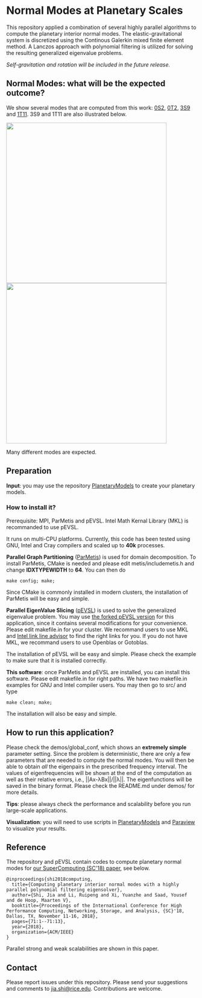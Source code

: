 # Normal Modes at Planetary Scales
This repository applied a combination of several highly parallel algorithms to compute the planetary interior normal modes. 
The elastic-gravitational system is discretized using the Continous Galerkin mixed finite element method. 
A Lanczos approach with polynomial filtering is utilized for solving 
the resulting generalized eigenvalue problems. 


_Self-gravitation and rotation will be included in the future release._ 

## Normal Modes: what will be the expected outcome?  
We show several modes that are computed from this work: [0S2](https://www.youtube.com/watch?v=DDfGHmqCMN0&list=PLUp2thaj3ruEVTLWazoRfqRK53t4hbYel&index=5&t=0s), 
[0T2](https://www.youtube.com/watch?v=hxeDz8ncNH4), 
[3S9](https://www.youtube.com/watch?v=YR6N3AOTwoU&index=7&list=PLUp2thaj3ruEVTLWazoRfqRK53t4hbYel&t=0s) and
[1T11](https://www.youtube.com/watch?v=XWY_dNAYAjE&index=6&list=PLUp2thaj3ruEVTLWazoRfqRK53t4hbYel&t=0s). 3S9 and 1T11 are also illustrated below. 

<img src="figs/PREM3S9.gif" width="425"/> <img src="figs/PREM1T11.gif" width="425"/> 

Many different modes are expected. 

## Preparation
**Input**: you may use the repository [PlanetaryModels](https://github.com/js1019/PlanetaryModels) to create your planetary models. 

### How to install it? 
Prerequisite: MPI, ParMetis and pEVSL. Intel Math Kernal Library (MKL) is recommanded to use pEVSL. 

It runs on multi-CPU platforms. Currently, this code has been tested using GNU, Intel and Cray compilers and scaled up to **40k** processes. 

**Parallel Graph Partitioning** ([ParMetis](http://glaros.dtc.umn.edu/gkhome/metis/parmetis/download)) is used for domain decomposition. To install ParMetis, CMake is needed and please edit metis/includemetis.h and 
change **IDXTYPEWIDTH** to **64**. You can then do 
~~~
make config; make;
~~~
Since CMake is commonly installed in modern clusters, the installation of ParMetis will be easy and simple. 

**Parallel EigenValue Slicing** ([pEVSL](https://github.com/eigs/pEVSL)) 
is used to solve the generalized eigenvalue problem. 
You may use [the forked pEVSL version](https://github.com/js1019/pEVSL) 
for this application, since it contains several modifications for your convenience. 
Please edit makefile.in for your cluster. 
We recommand users to use MKL and [Intel link line advisor](https://software.intel.com/en-us/articles/intel-mkl-link-line-advisor) 
to find the right links for you. 
If you do not have MKL, we recommand users to use Openblas or Gotoblas. 

The installation of pEVSL will be easy and simple. Please check the example to make sure that it is installed correctly. 


**This software**: once ParMetis and pEVSL are installed, you can install this software. 
Please edit makefile.in for right paths. 
We have two makefile.in examples for GNU and Intel compiler users. 
You may then go to src/ and type 
~~~
make clean; make; 
~~~
The installation will also be easy and simple. 


## How to run this application? 
Please check the demos/global_conf, which shows an **extremely simple** parameter setting. 
Since the problem is deterministic, there are only a few parameters that are needed to compute the normal modes. 
You will then be able to obtain _all_ the eigenpairs in the prescribed frequency interval. 
The values of eigenfrequencies will be shown at the end of the computation as well as their relative errors, i.e., ||Ax-&lambda;Bx||/||&lambda;||. 
The eigenfunctions will be saved in the binary format. 
Please check the README.md under demos/ for more details. 

**Tips**: please always check the performance and scalability before you run large-scale applications. 

**Visualization**: you will need to use scripts in [PlanetaryModels](https://github.com/js1019/PlanetaryModels) and [Paraview](https://www.paraview.org/)
to visualize your results. 

## Reference
The repository and pEVSL contain codes to compute planetary normal modes for [our SuperComputing (SC'18) paper](https://dl.acm.org/citation.cfm?id=3291751), see below. 
~~~
@inproceedings{shi2018computing,
  title={Computing planetary interior normal modes with a highly parallel polynomial filtering eigensolver},
  author={Shi, Jia and Li, Ruipeng and Xi, Yuanzhe and Saad, Yousef and de Hoop, Maarten V},
  booktitle={Proceedings of the International Conference for High Performance Computing, Networking, Storage, and Analysis, {SC}'18, Dallas, TX, November 11-16, 2018},
  pages={71:1--71:13},
  year={2018},
  organization={ACM/IEEE}
}
~~~
Parallel strong and weak scalabilities are shown in this paper. 

## Contact 
Please report issues under this repository. Please send your suggestions and comments to jia.shi@rice.edu. Contributions are welcome. 

